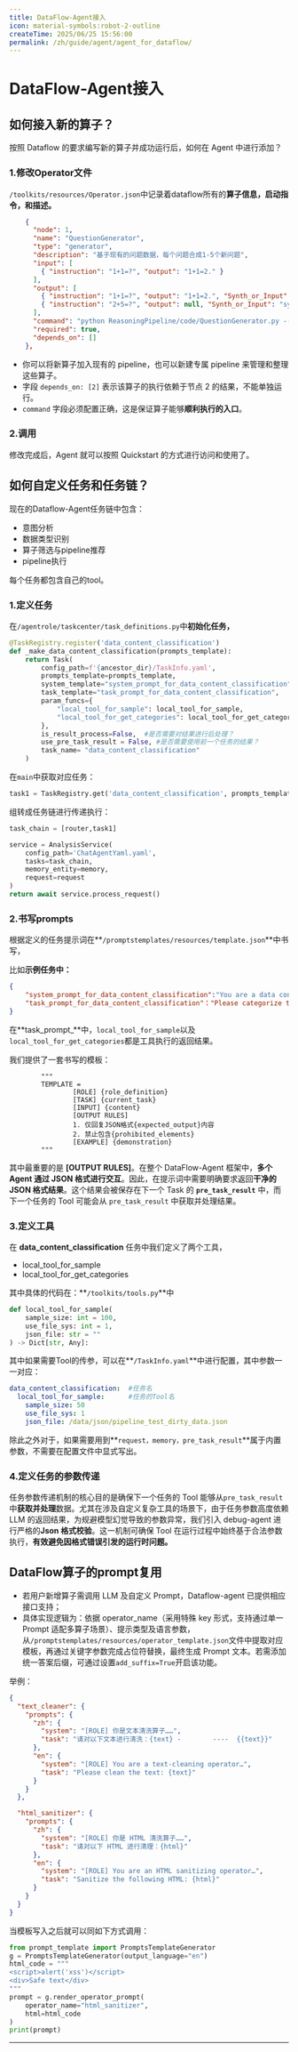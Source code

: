 ```yaml
---
title: DataFlow-Agent接入
icon: material-symbols:robot-2-outline
createTime: 2025/06/25 15:56:00
permalink: /zh/guide/agent/agent_for_dataflow/
---
```


# DataFlow-Agent接入

## **如何接入新的算子？**

按照 Dataflow 的要求编写新的算子并成功运行后，如何在 Agent 中进行添加？

### 1.修改Operator文件

`/toolkits/resources/Operator.json`中记录着dataflow所有的**算子信息，启动指令，和描述。**

```json
    {
      "node": 1,
      "name": "QuestionGenerator",
      "type": "generator",
      "description": "基于现有的问题数据，每个问题合成1-5个新问题",
      "input": [
        { "instruction": "1+1=?", "output": "1+1=2." }
      ],
      "output": [
        { "instruction": "1+1=?", "output": "1+1=2.", "Synth_or_Input": "input" },
        { "instruction": "2+5=?", "output": null, "Synth_or_Input": "synth" }
      ],
      "command": "python ReasoningPipeline/code/QuestionGenerator.py --yaml_path ReasoningPipeline/yaml/QuestionGenerator.yaml",
      "required": true,
      "depends_on": []
    },
```

- 你可以将新算子加入现有的 pipeline，也可以新建专属 pipeline 来管理和整理这些算子。
- 字段 `depends_on: [2]` 表示该算子的执行依赖于节点 2 的结果，不能单独运行。
- `command` 字段必须配置正确，这是保证算子能够**顺利执行的入口**。

### 2.调用

修改完成后，Agent 就可以按照 Quickstart 的方式进行访问和使用了。

## 如何自定义任务和任务链？

现在的Dataflow-Agent任务链中包含：

- 意图分析
- 数据类型识别
- 算子筛选与pipeline推荐
- pipeline执行

每个任务都包含自己的tool。

### 1.定义任务

在`/agentrole/taskcenter/task_definitions.py`中**初始化任务，**

```python
@TaskRegistry.register('data_content_classification')
def _make_data_content_classification(prompts_template):
    return Task(
        config_path=f'{ancestor_dir}/TaskInfo.yaml',
        prompts_template=prompts_template,
        system_template="system_prompt_for_data_content_classification",
        task_template="task_prompt_for_data_content_classification",
        param_funcs={
            "local_tool_for_sample": local_tool_for_sample,
            "local_tool_for_get_categories": local_tool_for_get_categories
        },
        is_result_process=False,  #是否需要对结果进行后处理？
        use_pre_task_result = False, #是否需要使用前一个任务的结果？
        task_name= "data_content_classification"
    )
```

在`main`中获取对应任务：

```python
task1 = TaskRegistry.get('data_content_classification', prompts_template)
```

组转成任务链进行传递执行：

```python
task_chain = [router,task1]

service = AnalysisService(
    config_path='ChatAgentYaml.yaml',
    tasks=task_chain,
    memory_entity=memory,
    request=request
)
return await service.process_request()
```

### 2.书写prompts

根据定义的任务提示词在**`/promptstemplates/resources/template.json`**中书写，

比如**示例任务中：**

```json
{
	"system_prompt_for_data_content_classification":"You are a data content analysis expert. You can help me classify my sampled data content.",
	"task_prompt_for_data_content_classification"："Please categorize the sampled information below.\\n=====================================================\\n{local_tool_for_sample}\\n=====================================================\\nReturn a content classification result. These sampled contents can only belong to the following categories: {local_tool_for_get_categories}  \\nReturn the result in JSON format, for example:\\n\\n {{\\\"ContentSubType\\\": \\\"MIXTURE\\\"}}"
}
```

在**task_prompt_**中，`local_tool_for_sample`以及`local_tool_for_get_categories`都是工具执行的返回结果。

我们提供了一套书写的模板：

```
        """
        TEMPLATE =
                [ROLE] {role_definition}
                [TASK] {current_task}
                [INPUT] {content}
                [OUTPUT RULES]
                1. 仅回复JSON格式{expected_output}内容
                2. 禁止包含{prohibited_elements}
                [EXAMPLE] {demonstration}
        """
```

其中最重要的是 **[OUTPUT RULES]**。在整个 DataFlow-Agent 框架中，**多个 Agent 通过 JSON 格式进行交互**。因此，在提示词中需要明确要求返回**干净的 JSON 格式结果**。这个结果会被保存在下一个 Task 的 **`pre_task_result`** 中，而下一个任务的 Tool 可能会从 `pre_task_result` 中获取并处理结果。

### 3.定义工具

在 **data_content_classification** 任务中我们定义了两个工具，

- local_tool_for_sample
- local_tool_for_get_categories

其中具体的代码在：**`/toolkits/tools.py`**中

```python
def local_tool_for_sample(
    sample_size: int = 100,
    use_file_sys: int = 1,
    json_file: str = ""
) -> Dict[str, Any]:
```

其中如果需要Tool的传参，可以在**`/TaskInfo.yaml`**中进行配置，其中参数一一对应：

```yaml
data_content_classification:  #任务名
  local_tool_for_sample:      #任务的Tool名
    sample_size: 50
    use_file_sys: 1
    json_file: /data/json/pipeline_test_dirty_data.json
```

除此之外对于，如果需要用到**`request，memory，pre_task_result`**属于内置参数，不需要在配置文件中显式写出。

### 4.定义任务的参数传递

任务参数传递机制的核心目的是确保下一个任务的 Tool 能够从`pre_task_result`中**获取并处理**数据。尤其在涉及自定义复杂工具的场景下，由于任务参数高度依赖 LLM 的返回结果，为规避模型幻觉导致的参数异常，我们引入 debug-agent 进行严格的**Json 格式校验**。这一机制可确保 Tool 在运行过程中始终基于合法参数执行，**有效避免因格式错误引发的运行时问题。**

## DataFlow算子的prompt复用

- 若用户新增算子需调用 LLM 及自定义 Prompt，Dataflow-agent 已提供相应接口支持；
- 具体实现逻辑为：依据 operator_name（采用特殊 key 形式，支持通过单一 Prompt 适配多算子场景）、提示类型及语言参数，从`/promptstemplates/resources/operator_template.json`文件中提取对应模板，再通过关键字参数完成占位符替换，最终生成 Prompt 文本。若需添加统一答案后缀，可通过设置`add_suffix=True`开启该功能。

举例：

```json
{
  "text_cleaner": {
    "prompts": {
      "zh": {
        "system": "[ROLE] 你是文本清洗算子……",
        "task": "请对以下文本进行清洗：{text} -        ----  {{text}}"
      },
      "en": {
        "system": "[ROLE] You are a text-cleaning operator…",
        "task": "Please clean the text: {text}"
      }
    }
  },

  "html_sanitizer": {
    "prompts": {
      "zh": {
        "system": "[ROLE] 你是 HTML 清洗算子……",
        "task": "请对以下 HTML 进行清理：{html}"
      },
      "en": {
        "system": "[ROLE] You are an HTML sanitizing operator…",
        "task": "Sanitize the following HTML: {html}"
      }
    }
  }
}

```

当模板写入之后就可以同如下方式调用：

```python
from prompt_template import PromptsTemplateGenerator
g = PromptsTemplateGenerator(output_language="en")
html_code = """
<script>alert('xss')</script>
<div>Safe text</div>
"""
prompt = g.render_operator_prompt(
    operator_name="html_sanitizer",
    html=html_code  
)
print(prompt)
```

---



## 